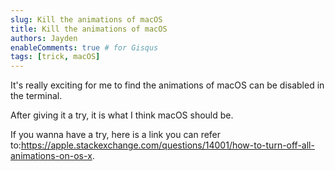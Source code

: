 ```yaml
---
slug: Kill the animations of macOS
title: Kill the animations of macOS
authors: Jayden
enableComments: true # for Gisqus
tags: [trick, macOS]
---
```


It's really exciting for me to find the animations of macOS can be disabled in the terminal.

After giving it a try, it is what I think macOS should be.

If you wanna have a try, here is a link you can refer to:https://apple.stackexchange.com/questions/14001/how-to-turn-off-all-animations-on-os-x.